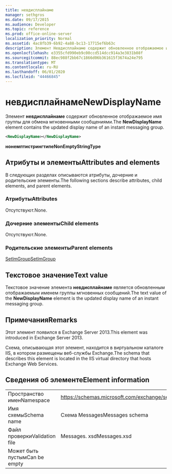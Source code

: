 ```yaml
---
title: невдисплайнаме
manager: sethgros
ms.date: 09/17/2015
ms.audience: Developer
ms.topic: reference
ms.prod: office-online-server
localization_priority: Normal
ms.assetid: 4ac8fb39-6b92-4a88-bc13-17715ef6b63c
description: Элемент Невдисплайнаме содержит обновленное отображаемое имя группы для обмена мгновенными сообщениями.
ms.openlocfilehash: e3355cfd990eb9c00ccd514dcc914a3e3831b08f
ms.sourcegitcommit: 88ec988f2bb67c1866d06b361615f3674a24e795
ms.translationtype: MT
ms.contentlocale: ru-RU
ms.lasthandoff: 06/01/2020
ms.locfileid: "44466845"
---
```

# <a name="newdisplayname"></a><span data-ttu-id="99974-103">невдисплайнаме</span><span class="sxs-lookup"><span data-stu-id="99974-103">NewDisplayName</span></span>

<span data-ttu-id="99974-104">Элемент **невдисплайнаме** содержит обновленное отображаемое имя группы для обмена мгновенными сообщениями.</span><span class="sxs-lookup"><span data-stu-id="99974-104">The **NewDisplayName** element contains the updated display name of an instant messaging group.</span></span> 
  
```XML
<NewDisplayName></NewDisplayName>
```

 <span data-ttu-id="99974-105">**нонемптистрингтипе**</span><span class="sxs-lookup"><span data-stu-id="99974-105">**NonEmptyStringType**</span></span>
## <a name="attributes-and-elements"></a><span data-ttu-id="99974-106">Атрибуты и элементы</span><span class="sxs-lookup"><span data-stu-id="99974-106">Attributes and elements</span></span>

<span data-ttu-id="99974-107">В следующих разделах описываются атрибуты, дочерние и родительские элементы.</span><span class="sxs-lookup"><span data-stu-id="99974-107">The following sections describe attributes, child elements, and parent elements.</span></span>
  
### <a name="attributes"></a><span data-ttu-id="99974-108">Атрибуты</span><span class="sxs-lookup"><span data-stu-id="99974-108">Attributes</span></span>

<span data-ttu-id="99974-109">Отсутствуют.</span><span class="sxs-lookup"><span data-stu-id="99974-109">None.</span></span>
  
### <a name="child-elements"></a><span data-ttu-id="99974-110">Дочерние элементы</span><span class="sxs-lookup"><span data-stu-id="99974-110">Child elements</span></span>

<span data-ttu-id="99974-111">Отсутствуют.</span><span class="sxs-lookup"><span data-stu-id="99974-111">None.</span></span>
  
### <a name="parent-elements"></a><span data-ttu-id="99974-112">Родительские элементы</span><span class="sxs-lookup"><span data-stu-id="99974-112">Parent elements</span></span>

[<span data-ttu-id="99974-113">SetImGroup</span><span class="sxs-lookup"><span data-stu-id="99974-113">SetImGroup</span></span>](setimgroup.md)
  
## <a name="text-value"></a><span data-ttu-id="99974-114">Текстовое значение</span><span class="sxs-lookup"><span data-stu-id="99974-114">Text value</span></span>

<span data-ttu-id="99974-115">Текстовое значение элемента **невдисплайнаме** является обновленным отображаемым именем группы мгновенных сообщений.</span><span class="sxs-lookup"><span data-stu-id="99974-115">The text value of the **NewDisplayName** element is the updated display name of an instant messaging group.</span></span> 
  
## <a name="remarks"></a><span data-ttu-id="99974-116">Примечания</span><span class="sxs-lookup"><span data-stu-id="99974-116">Remarks</span></span>

<span data-ttu-id="99974-117">Этот элемент появился в Exchange Server 2013.</span><span class="sxs-lookup"><span data-stu-id="99974-117">This element was introduced in Exchange Server 2013.</span></span>
  
<span data-ttu-id="99974-118">Схема, описывающая этот элемент, находится в виртуальном каталоге IIS, в котором размещены веб-службы Exchange.</span><span class="sxs-lookup"><span data-stu-id="99974-118">The schema that describes this element is located in the IIS virtual directory that hosts Exchange Web Services.</span></span>
  
## <a name="element-information"></a><span data-ttu-id="99974-119">Сведения об элементе</span><span class="sxs-lookup"><span data-stu-id="99974-119">Element information</span></span>

|||
|:-----|:-----|
|<span data-ttu-id="99974-120">Пространство имен</span><span class="sxs-lookup"><span data-stu-id="99974-120">Namespace</span></span>  <br/> |https://schemas.microsoft.com/exchange/services/2006/messages  <br/> |
|<span data-ttu-id="99974-121">Имя схемы</span><span class="sxs-lookup"><span data-stu-id="99974-121">Schema name</span></span>  <br/> |<span data-ttu-id="99974-122">Схема Messages</span><span class="sxs-lookup"><span data-stu-id="99974-122">Messages schema</span></span>  <br/> |
|<span data-ttu-id="99974-123">Файл проверки</span><span class="sxs-lookup"><span data-stu-id="99974-123">Validation file</span></span>  <br/> |<span data-ttu-id="99974-124">Messages. xsd</span><span class="sxs-lookup"><span data-stu-id="99974-124">Messages.xsd</span></span>  <br/> |
|<span data-ttu-id="99974-125">Может быть пустым</span><span class="sxs-lookup"><span data-stu-id="99974-125">Can be empty</span></span>  <br/> ||
   


